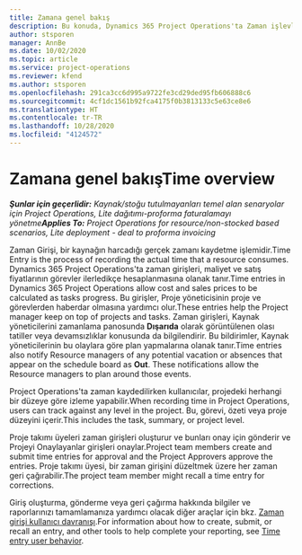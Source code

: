```yaml
---
title: Zamana genel bakış
description: Bu konuda, Dynamics 365 Project Operations'ta Zaman işlevleri hakkında bilgiler sağlanmaktadır.
author: stsporen
manager: AnnBe
ms.date: 10/02/2020
ms.topic: article
ms.service: project-operations
ms.reviewer: kfend
ms.author: stsporen
ms.openlocfilehash: 291ca3cc6d995a9722fe3cd29ded95fb606888c6
ms.sourcegitcommit: 4cf1dc1561b92fca4175f0b3813133c5e63ce8e6
ms.translationtype: HT
ms.contentlocale: tr-TR
ms.lasthandoff: 10/28/2020
ms.locfileid: "4124572"
---
```

# <a name="time-overview"></a><span data-ttu-id="f3529-103">Zamana genel bakış</span><span class="sxs-lookup"><span data-stu-id="f3529-103">Time overview</span></span>

<span data-ttu-id="f3529-104">_**Şunlar için geçerlidir:** Kaynak/stoğu tutulmayanları temel alan senaryolar için Project Operations, Lite dağıtımı-proforma faturalamayı yönetme_</span><span class="sxs-lookup"><span data-stu-id="f3529-104">_**Applies To:** Project Operations for resource/non-stocked based scenarios, Lite deployment - deal to proforma invoicing_</span></span>

<span data-ttu-id="f3529-105">Zaman Girişi, bir kaynağın harcadığı gerçek zamanı kaydetme işlemidir.</span><span class="sxs-lookup"><span data-stu-id="f3529-105">Time Entry is the process of recording the actual time that a resource consumes.</span></span> <span data-ttu-id="f3529-106">Dynamics 365 Project Operations'ta zaman girişleri, maliyet ve satış fiyatlarının görevler ilerledikçe hesaplanmasına olanak tanır.</span><span class="sxs-lookup"><span data-stu-id="f3529-106">Time entries in Dynamics 365 Project Operations allow cost and sales prices to be calculated as tasks progress.</span></span> <span data-ttu-id="f3529-107">Bu girişler, Proje yöneticisinin proje ve görevlerden haberdar olmasına yardımcı olur.</span><span class="sxs-lookup"><span data-stu-id="f3529-107">These entries help the Project manager keep on top of projects and tasks.</span></span> <span data-ttu-id="f3529-108">Zaman girişleri, Kaynak yöneticilerini zamanlama panosunda **Dışarıda** olarak görüntülenen olası tatiller veya devamsızlıklar konusunda da bilgilendirir. Bu bildirimler, Kaynak yöneticilerinin bu olaylara göre plan yapmalarına olanak tanır.</span><span class="sxs-lookup"><span data-stu-id="f3529-108">Time entries also notify Resource managers of any potential vacation or absences that appear on the schedule board as **Out**. These notifications allow the Resource managers to plan around those events.</span></span>

<span data-ttu-id="f3529-109">Project Operations'ta zaman kaydedilirken kullanıcılar, projedeki herhangi bir düzeye göre izleme yapabilir.</span><span class="sxs-lookup"><span data-stu-id="f3529-109">When recording time in Project Operations, users can track against any level in the project.</span></span> <span data-ttu-id="f3529-110">Bu, görevi, özeti veya proje düzeyini içerir.</span><span class="sxs-lookup"><span data-stu-id="f3529-110">This includes the task, summary, or project level.</span></span>

<span data-ttu-id="f3529-111">Proje takımı üyeleri zaman girişleri oluşturur ve bunları onay için gönderir ve Projeyi Onaylayanlar girişleri onaylar.</span><span class="sxs-lookup"><span data-stu-id="f3529-111">Project team members create and submit time entries for approval and the Project Approvers approve the entries.</span></span> <span data-ttu-id="f3529-112">Proje takımı üyesi, bir zaman girişini düzeltmek üzere her zaman geri çağırabilir.</span><span class="sxs-lookup"><span data-stu-id="f3529-112">The project team member might recall a time entry for corrections.</span></span>

<span data-ttu-id="f3529-113">Giriş oluşturma, gönderme veya geri çağırma hakkında bilgiler ve raporlarınızı tamamlamanıza yardımcı olacak diğer araçlar için bkz. [Zaman girişi kullanıcı davranışı](ui-behavior-time.md).</span><span class="sxs-lookup"><span data-stu-id="f3529-113">For information about how to create, submit, or recall an entry, and other tools to help complete your reporting, see [Time entry user behavior](ui-behavior-time.md).</span></span>

